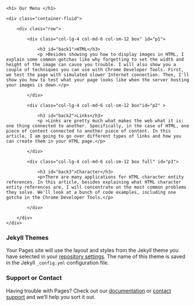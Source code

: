 <!DOCTYPE html>
<html>
<head>
	<meta charset="utf-8">
	<title>Module 2 Coding Assignment</title>
	<link rel="stylesheet" type="text/css" href="css\style.css">
</head>
<body>

	<h1> Our Menu </h1>

	<div class="container-fluid">
		
		<div class="row">

			<div class="col-lg-4 col-md-6 col-sm-12 box" id="p1">
				
				<h3 id="back1">HTML</h3>
				<p >Besides showing you how to display images in HTML, I explain some common gotchas like why forgetting to set the width and height of the image can cause you trouble. I will also show you a couple of techniques you can use with Chrome Developer Tools. First, we test the page with simulated slower Internet connection. Then, I'll show you how to test what your page looks like when the server hosting your images is down.</p>

			</div>

			<div class="col-lg-4 col-md-6 col-sm-12 box"id="p2" >
				
				<h3 id="back2">Links</h3>
				<p >Links are pretty much what makes the web what it is: one thing connected to another. Specifically, in the case of HTML, one piece of content connected to another piece of content. In this article, I am going to go over different types of links and how you can create them in your HTML page.</p>

			</div>

			<div class="col-lg-4 col-md-6 col-sm-12 box full" id="p3">
				
				<h3 id="back3">Character</h3>
				<p>There are many applications for HTML character entity references. In this article, besides explaining what HTML character entity references are, I will concentrate on the most common problems they solve. We'll look at a bunch of code examples, including one gotcha in the Chrome Developer Tools.</p>

			</div>
			
		</div>
	</div>



</body>

</html>

### Jekyll Themes

Your Pages site will use the layout and styles from the Jekyll theme you have selected in your [repository settings](https://github.com/ahmadfakeeh/webfront/settings). The name of this theme is saved in the Jekyll `_config.yml` configuration file.

### Support or Contact

Having trouble with Pages? Check out our [documentation](https://help.github.com/categories/github-pages-basics/) or [contact support](https://github.com/contact) and we’ll help you sort it out.
